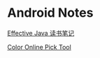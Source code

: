 # Android Notes 

[Effective Java 读书笔记](https://github.com/fengjundev/Android-Notes/blob/master/Contents/Effective%20Java.md)

[Color Online Pick Tool](https://color.adobe.com/zh/create/color-wheel/)

